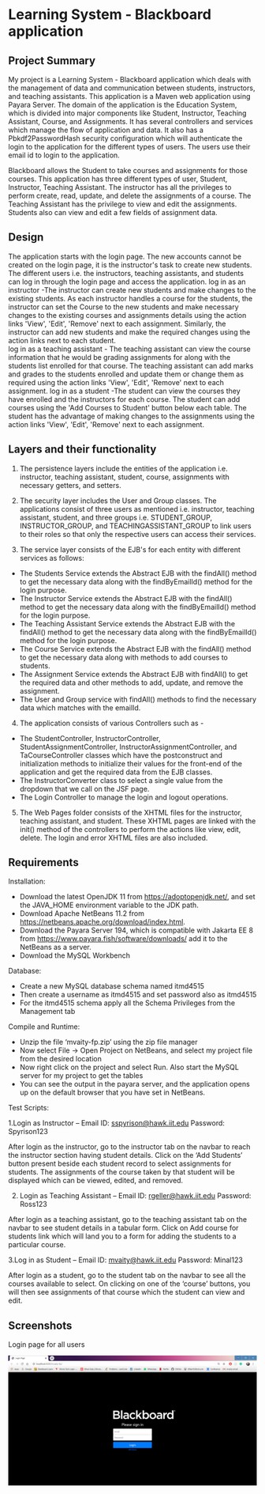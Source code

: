 # Learning System - Blackboard application

## Project Summary

My project is a Learning System - Blackboard application which deals with the management of data and communication between students, instructors, and teaching assistants. This application is a Maven web application using Payara Server. The domain of the application is the Education System, which is divided into major components like Student, Instructor, Teaching Assistant, Course, and Assignments. It has several controllers and services which manage the flow of application and data. It also has a Pbkdf2PasswordHash security configuration which will authenticate the login to the application for the different types of users. The users use their email id to login to the application.

Blackboard allows the Student to take courses and assignments for those courses. This application has three different types of user, Student, Instructor, Teaching Assistant. The instructor has all the privileges to perform create, read, update, and delete the assignments of a course. The Teaching Assistant has the privilege to view and edit the assignments. Students also can view and edit a few fields of assignment data.

## Design

The application starts with the login page. The new accounts cannot be created on the login page, it is the instructor's task to create new students. The different users i.e. the instructors, teaching assistants, and students can log in through the login page and access the application.
log in as an instructor -The instructor can create new students and make changes to the existing students.  As each instructor handles a course for the students, the instructor can set the Course to the new students and make necessary changes to the existing courses and assignments details using the action links 'View', 'Edit', 'Remove' next to each assignment. Similarly, the instructor can add new students and make the required changes using the action links next to each student.  
log in as a teaching assistant - The teaching assistant can view the course information that he would be grading assignments for along with the students list enrolled for that course. The teaching assistant can add marks and grades to the students enrolled and update them or change them as required using the action links 'View', 'Edit', 'Remove' next to each assignment. 
log in as a student -The student can view the courses they have enrolled and the instructors for each course. The student can add courses using the 'Add Courses to Student' button below each table. The student has the advantage of making changes to the assignments using the action links 'View', 'Edit', 'Remove' next to each assignment. 


## Layers and their functionality 


1. The persistence layers include the entities of the application i.e. instructor, teaching assistant, student, course, assignments with necessary getters, and setters.


2. The security layer includes the User and Group classes. The applications consist of three users as mentioned i.e. instructor, teaching assistant, student, and three groups i.e. STUDENT_GROUP, INSTRUCTOR_GROUP, and TEACHINGASSISTANT_GROUP to link users to their roles so that only the respective users can access their services.


3. The service layer consists of the EJB's for each entity with different services as follows:
- The Students Service extends the Abstract EJB with the findAll() method to get the necessary data along with the findByEmailId() method for the login purpose.
- The Instructor Service extends the Abstract EJB with the findAll() method to get the necessary data along with the findByEmailId() method for the login purpose.
- The Teaching Assistant Service extends the Abstract EJB with the findAll() method to get the necessary data along with the findByEmailId() method for the login purpose.
- The Course Service extends the Abstract EJB with the findAll() method to get the necessary data along with methods to add courses to students.
- The Assignment Service extends the Abstract EJB with findAll() to get the required data and other methods to add, update, and remove the assignment.
- The User and Group service with findAll() methods to find the necessary data which matches with the emailId.



4. The application consists of various Controllers such as -
- The StudentController, InstructorController, StudentAssignmentController, InstructorAssignmentController, and TaCourseController classes which have the postconstruct and initialization methods to initialize their values for the front-end of the application and get the required data from the EJB classes.
- The InstructorConverter class to select a single value from the dropdown that we call on the JSF page.
- The Login Controller to manage the login and logout operations.


5. The Web Pages folder consists of the XHTML files for the instructor, teaching assistant, and student. These XHTML pages are linked with the init() method of the controllers to perform the actions like view, edit, delete. The login and error XHTML files are also included.



## Requirements

Installation:

- Download the latest OpenJDK 11 from https://adoptopenjdk.net/, and set the JAVA_HOME environment variable to the JDK path.
- Download Apache NetBeans 11.2 from https://netbeans.apache.org/download/index.html.
- Download the Payara Server 194, which is compatible with Jakarta EE 8 from https://www.payara.fish/software/downloads/ add it to the NetBeans as a server.
- Download the MySQL Workbench 

Database:

- Create a new MySQL database schema named itmd4515
- Then create a username as itmd4515 and set password also as itmd4515
- For the itmd4515 schema apply all the Schema Privileges from the Management tab

Compile and Runtime:

- Unzip the file ‘mvaity-fp.zip’ using the zip file manager
- Now select File → Open Project on NetBeans, and select my project file from the desired location
- Now right click on the project and select Run. Also start the MySQL server for my project to get the tables
- You can see the output in the payara server, and the application opens up on the default browser that you have set in NetBeans.

Test Scripts:

1.Login as Instructor – Email ID: sspyrison@hawk.iit.edu            Password: Spyrison123

After login as the instructor, go to the instructor tab on the navbar to reach the instructor section having student details. Click on the ‘Add Students’ button present beside each student record to select assignments for students. The assignments of the course taken by that student will be displayed which can be viewed, edited, and removed.



2. Login as Teaching Assistant – Email ID: rgeller@hawk.iit.edu            Password: Ross123

After login as a teaching assistant, go to the teaching assistant tab on the navbar to see student details in a tabular form. Click on Add course for students link which will land you to a form for adding the students to a particular course.



3.Log in as Student – Email ID: mvaity@hawk.iit.edu          Password: Minal123

After login as a student, go to the student tab on the navbar to see all the courses available to select. On clicking on one of the ‘course’ buttons, you will then see assignments of that course which the student can view and edit.


## Screenshots

Login page for all users

![](images/LoginPage.PNG)

